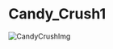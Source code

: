 # Candy_Crush1

![CandyCrushImg](https://user-images.githubusercontent.com/61258027/166623021-686f07e7-b3c9-4a42-83b4-feb48bb84242.png)
